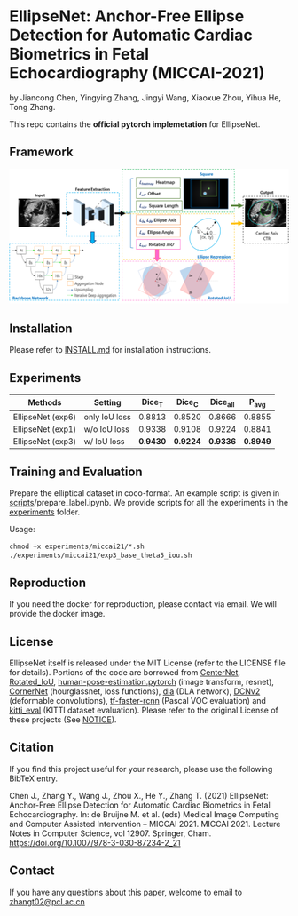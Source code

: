 # EllipseNet: Anchor-Free Ellipse Detection for Automatic Cardiac Biometrics in Fetal Echocardiography (MICCAI-2021)
by Jiancong Chen, Yingying Zhang, Jingyi Wang, Xiaoxue Zhou, Yihua He, Tong Zhang. 

This repo contains the **official pytorch implemetation** for EllipseNet.

## Framework

![](readme/EllipseNet.png)

## Installation

Please refer to [INSTALL.md](readme/INSTALL.md) for installation instructions.

## Experiments

| Methods  |  Setting | Dice<sub>T</sub> |  Dice<sub>C</sub>  | Dice<sub>all</sub> | P<sub>avg</sub> |
|----------|----------|----------|------------|---------------|-------------|
|EllipseNet (exp6) | only IoU loss | 0.8813 | 0.8520 | 0.8666 | 0.8855 |
|EllipseNet (exp1) | w/o IoU loss  | 0.9338 | 0.9108 | 0.9224 | 0.8841 |
|EllipseNet (exp3) | w/ IoU loss   | **0.9430** | **0.9224** | **0.9336** | **0.8949** |

## Training and Evaluation

Prepare the elliptical dataset in coco-format. An example script is given in [scripts](scripts)/prepare_label.ipynb. We provide scripts for all the experiments in the [experiments](experiments) folder.

Usage:
~~~
chmod +x experiments/miccai21/*.sh
./experiments/miccai21/exp3_base_theta5_iou.sh
~~~



## Reproduction

If you need the docker for reproduction, please contact via email. We will provide the docker image. 




## License

EllipseNet itself is released under the MIT License (refer to the LICENSE file for details).
Portions of the code are borrowed from [CenterNet](https://github.com/xingyizhou/CenterNet), [Rotated_IoU](https://github.com/lilanxiao/Rotated_IoU), [human-pose-estimation.pytorch](https://github.com/Microsoft/human-pose-estimation.pytorch) (image transform, resnet), [CornerNet](https://github.com/princeton-vl/CornerNet) (hourglassnet, loss functions), [dla](https://github.com/ucbdrive/dla) (DLA network), [DCNv2](https://github.com/CharlesShang/DCNv2) (deformable convolutions), [tf-faster-rcnn](https://github.com/endernewton/tf-faster-rcnn) (Pascal VOC evaluation) and [kitti_eval](https://github.com/prclibo/kitti_eval) (KITTI dataset evaluation). Please refer to the original License of these projects (See [NOTICE](NOTICE)).

## Citation

If you find this project useful for your research, please use the following BibTeX entry.

Chen J., Zhang Y., Wang J., Zhou X., He Y., Zhang T. (2021) EllipseNet: Anchor-Free Ellipse Detection for Automatic Cardiac Biometrics in Fetal Echocardiography. In: de Bruijne M. et al. (eds) Medical Image Computing and Computer Assisted Intervention – MICCAI 2021. MICCAI 2021. Lecture Notes in Computer Science, vol 12907. Springer, Cham. https://doi.org/10.1007/978-3-030-87234-2_21

## Contact

If you have any questions about this paper, welcome to email to zhangt02@pcl.ac.cn

